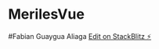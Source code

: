 # MerilesVue



#Fabian Guaygua Aliaga
[Edit on StackBlitz ⚡️](https://stackblitz.com/edit/vue-6p9hcs)